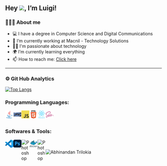 ## Hey <img src="https://github.com/TheDudeThatCode/TheDudeThatCode/blob/master/Assets/Hi.gif" width="29px">, I’m Luigi!

### 🦸🏻‍♂️ About me

- 💻 I have a degree in Computer Science and Digital Communications
- 🔭 I’m currently working at Macnil - Technology Solutions
- 👨‍💻 I'm passionate about technology
- 🌍 I’m currently learning everything
- 📫 How to reach me: <a href="https://luigip11.github.io/My-Portfolio/"> Click here </a>

---

### ⚙️ Git Hub Analytics

[![Top Langs](https://github-readme-stats.vercel.app/api/top-langs/?username=luigip11&layout=demo&theme=react)](https://github.com/anuraghazra/github-readme-stats)

### Programming Languages:

<a href="https://www.java.com/" target="_blank"> <img align="left" alt="Python" width="26px" src="https://raw.githubusercontent.com/devicons/devicon/master/icons/java/java-original.svg"/> </a>

<a href="https://www.php.net/" target="_blank"><img align="left" alt="CSS3" width="26px" src="https://raw.githubusercontent.com/devicons/devicon/master/icons/php/php-original.svg" /></a>

<a href="https://www.javascript.com/" target="_blank"><img align="left" alt="HTML5" width="26px" src="https://raw.githubusercontent.com/devicons/devicon/master/icons/javascript/javascript-original.svg" /></a>

<a href="https://developer.mozilla.org/en-US/docs/Web/HTML?retiredLocale=it" target="_blank"> <img align="left" alt="C++" width="26px" src="https://raw.githubusercontent.com/devicons/devicon/master/icons/html5/html5-original-wordmark.svg"/> </a>

<a href="https://it.reactjs.org/" target="_blank"> <img align="left" alt="git" width="26px" src="https://raw.githubusercontent.com/devicons/devicon/master/icons/react/react-original-wordmark.svg"/> </a>

<a href="https://sass-lang.com/" target="_blank"> <img align="left" alt="git" width="26px" src="https://raw.githubusercontent.com/devicons/devicon/master/icons/sass/sass-original.svg" /> </a>
<br />
<br />

### Softwares & Tools:

<a href="https://code.visualstudio.com/" target="_blank"> <img align="left" alt="Visual Studio Code" width="26px" src="https://raw.githubusercontent.com/github/explore/80688e429a7d4ef2fca1e82350fe8e3517d3494d/topics/visual-studio-code/visual-studio-code.png" /> </a>

<a href="https://www.photoshop.com/en" target="_blank"> <img align="left" alt="Photoshop" width="26px" src="https://github.com/Aakarsh-B/trying-repos/blob/master/photoshop.png?raw=true"/> </a>

<a href="https://developer.android.com/studio" target="_blank"> <img align="left" alt="Photoshop" width="26px" src="https://upload.wikimedia.org/wikipedia/commons/8/8f/Breezeicons-apps-48-android-studio.svg?raw=true"/> </a>

<a href="https://www.docker.com/" target="_blank"> <img align="left" alt="Photoshop" width="26px" src="https://raw.githubusercontent.com/devicons/devicon/master/icons/docker/docker-original-wordmark.svg?raw=true"/> </a>

<a href="https://git-scm.com/" target="_blank"> <img align="left" alt="Photoshop" width="26px" src="https://www.vectorlogo.zone/logos/git-scm/git-scm-icon.svg?raw=true"/> </a>

<br />

![Abhinandan Trilokia](https://raw.githubusercontent.com/Trilokia/Trilokia/379277808c61ef204768a61bbc5d25bc7798ccf1/bottom_header.svg)
